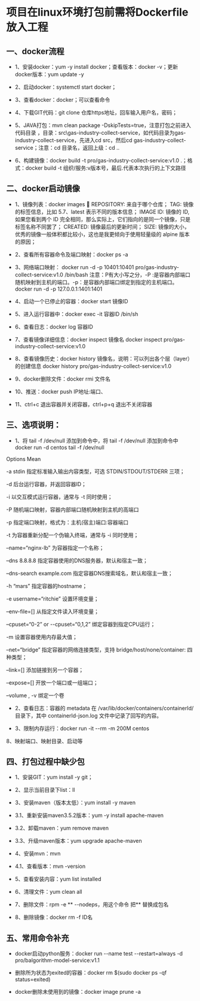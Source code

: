 # 项目在linux环境打包前需将Dockerfile放入工程

## 一、docker流程
* 1、安装docker：yum -y install docker；查看版本：docker -v；更新docker版本：yum update -y

* 2、启动docker：systemctl start docker；

* 3、查看docker：docker；可以查看命令

* 4、下载GIT代码：git clone 仓库https地址，回车输入用户名，密码；

* 5、JAVA打包：mvn clean package -DskipTests=true，注意打包之前进入代码目录 ，目录：src\gas-industry-collect-service，如代码目录为gas-industry-collect-service，先进入cd src，然后cd gas-industry-collect-service；注意：cd 目录名，返回上级：cd ..

* 6、构建镜像：docker build -t pro/gas-industry-collect-service:v1.0 .；格式：docker build -t 组织/服务:v版本号，最后.代表本次执行的上下文路径

## 二、docker启动镜像

* 1、镜像列表：docker images

REPOSITORY: 来自于哪个仓库；
TAG: 镜像的标签信息，比如 5.7、latest 表示不同的版本信息；
IMAGE ID: 镜像的 ID, 如果您看到两个 ID 完全相同，那么实际上，它们指向的是同一个镜像，只是标签名称不同罢了；
CREATED: 镜像最后的更新时间；
SIZE: 镜像的大小，优秀的镜像一般体积都比较小，这也是我更倾向于使用轻量级的 alpine 版本的原因；

* 2、查看所有容器命令及端口映射：docker ps -a

* 3、网络端口映射：
docker run -d -p 10401:10401 pro/gas-industry-collect-service:v1.0 /bin/bash
      注意：P有大小写之分，-P :是容器内部端口随机映射到主机的端口。-p：是容器内部端口绑定到指定的主机端口。
docker run -d -p 127.0.0.1:1401:1401

* 4、启动一个已停止的容器：docker start 镜像ID

* 5、进入运行容器中：docker exec -it 容器ID /bin/sh

* 6、查看日志：docker log 容器ID

* 7、查看镜像详细信息：docker inspect 镜像名
docker inspect pro/gas-industry-collect-service:v1.0

* 8、查看镜像历史：docker history 镜像名，说明：可以列出各个层（layer）的创建信息
docker history pro/gas-industry-collect-service:v1.0

* 9、docker删除文件：docker rmi 文件名

* 10、推送：docker push IP地址:端口、

* 11、ctrl+c 退出容器并关闭容器，ctrl+p+q 退出不关闭容器

## 三、选项说明：

* 1、将 tail -f /dev/null 添加到命令中，将 tail -f /dev/null 添加到命令中
docker run -d centos tail -f /dev/null

Options
Mean

-a stdin
指定标准输入输出内容类型，可选 STDIN/STDOUT/STDERR 三项；

-d
后台运行容器，并返回容器ID；

-i
以交互模式运行容器，通常与 -t 同时使用；

-P
随机端口映射，容器内部端口随机映射到主机的高端口

-p
指定端口映射，格式为：主机(宿主)端口:容器端口

-t
为容器重新分配一个伪输入终端，通常与 -i 同时使用；

–name=“nginx-lb”
为容器指定一个名称；

–dns 8.8.8.8
指定容器使用的DNS服务器，默认和宿主一致；

–dns-search example.com
指定容器DNS搜索域名，默认和宿主一致；

-h “mars”
指定容器的hostname；

-e username=“ritchie”
设置环境变量；

–env-file=[]
从指定文件读入环境变量；

–cpuset=“0-2” or --cpuset=“0,1,2”
绑定容器到指定CPU运行；

-m
设置容器使用内存最大值；

–net=“bridge”
指定容器的网络连接类型，支持 bridge/host/none/container: 四种类型；

–link=[]
添加链接到另一个容器；

–expose=[]
开放一个端口或一组端口；

–volume , -v
绑定一个卷



* 2、查看日志：容器的 metadata 在 /var/lib/docker/containers/containerId/ 目录下，其中 containerId-json.log 文件中记录了回写的内容。

* 3、限制内存运行：docker run -it --rm -m 200M centos


8、映射端口、映射目录、启动等

## 四、打包过程中缺少包

* 1、安装GIT：yum install -y git；

* 2、显示当前目录下list：ll

* 3、安装maven（版本太低）：yum install -y maven

* 3.1、重新安装maven3.5.2版本：yum -y install apache-maven

* 3.2、卸载maven：yum remove maven

* 3.3、升级maven版本：yum upgrade apache-maven

* 4、安装mvn：mvn

* 4.1、查看版本：mvn -version

* 5、查看安装内容：yum list installed

* 6、清理文件：yum clean all

* 7、删除文件：rpm -e **    --nodeps，用这个命令 把** 替换成包名

* 8、删除镜像：docker rm -f ID名

## 五、常用命令补充

* docker启动python服务：docker run --name test --restart=always  -d pro/balgorithm-model-service:v1.1

* 删除所为状态为exited的容器：docker rm $(sudo docker ps -qf status=exited)

* docker删除未使用到的镜像：docker image prune -a


